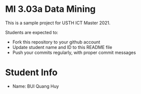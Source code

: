 MI 3.03a Data Mining
=============================================

This is a sample project for USTH ICT Master 2021.

Students are expected to:

* Fork this repository to your github account
* Update student name and ID to this README file
* Push your commits regularly, with proper commit messages

Student Info
=======================

* Name: BUI Quang Huy

